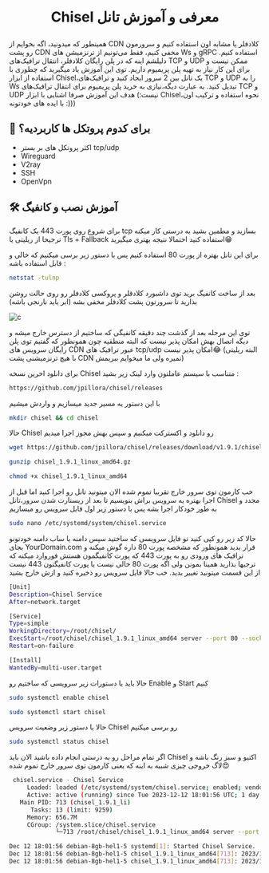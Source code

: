 
# <p align="center">Chisel معرفی و آموزش تانل</p>
  
همینطور که میدونید، اگه بخوایم از CDN کلادفلر یا مشابه اون استفاده کنیم و سرورمون رو پشت CDN مخفی کنیم، فقط می‌تونیم از ترنزمیشن های Ws و gRPC استفاده کنیم. دلیلشم اینه که در پلن رایگان کلادفلر، انتقال ترافیک‌های TCP و UDP ممکن نیست و برای این کار نیاز به تهیه پلن پریمیوم داریم. 
توی این آموزش یاد میگیرید که چطوری با استفاده از ابزار Chisel،یک تانل بین 2 سرور ایجاد کنید و ترافیک‌های TCP و UDP را به Ws تبدیل کنید. به عبارت دیگه،نیازی به خرید پلن پریمیوم برای انتقال ترافیک‌های TCP و UDP نیست:)
هدف این آموزش صرفا اشنایی با ابزار Chisel،نحوه استفاده و ترکیب اون با ایده های خودتونه :)))

## 🧐 برای کدوم پروتکل ها کاربردیه؟   
- اکثر پروتکل های بر بستر tcp/udp 
- Wireguard
- V2ray
- SSH 
- OpenVpn





## 🛠️ آموزش نصب و کانفیگ  
برای شروع روی پورت 443 یک کانفیگ tcp بسازید و مطمین بشید به درستی کار میکنه
 ترجیحا از ریلیتی یا Tls + Fallback استفاده کنید احتمالا نتیجه بهتری میگیرید😁


برای این تانل بهتره از پورت 80 استفاده کنیم
پس با دستور زیر برسی میکنیم که خالی و قابل استفاده باشه :
```bash
netstat -tulnp 
```


بعد از ساخت کانفیگ برید توی داشبورد کلادفلر و پروکسی کلادفلر رو روی حالت روشن بذارید تا سرورتون پشت کلادفلر مخفی بشه (ابر باید نارنجی باشه)

![c](https://encrypted-tbn0.gstatic.com/images?q=tbn:ANd9GcTWEiQWo9aJ1T35SI9lrjkkPslwKMnhELLSXQ&usqp=CAU)

توی این مرحله بعد از گذشت چند دقیقه کانفیگی که ساختیم از دسترس خارج میشه و دیگه اتصال بهش امکان پذیر نیست که البته منطقیه چون همونطور که گفتیم توی پلن رایگان سرویس های CDN  عبور ترافیک های tcp/udp امکان پذیر نیست😂
(البته ریلیتی با هیچ ترنزمیشنی پشت CDN نمیره ولی ما میخوایم ببریمش)


برای دانلود اخرین نسخه Chisel متناسب با سیستم عاملتون وارد لینک زیر بشید :
```bash
https://github.com/jpillora/chisel/releases
```    


با این دستور یه مسیر جدید میسازیم و واردش میشیم 
```bash
mkdir chisel && cd chisel
```    
 حالا Chisel رو دانلود و اکسترکت میکنیم و سپس بهش مجوز اجرا میدیم 


```bash
wget https://github.com/jpillora/chisel/releases/download/v1.9.1/chisel_1.9.1_linux_amd64.gz
```    
     
```bash
gunzip chisel_1.9.1_linux_amd64.gz
```    

     
```bash
chmod +x chisel_1.9.1_linux_amd64
```    

خب کارمون توی سرور خارج تقریبا تموم شده الان میتونید تانل رو اجرا کنید اما قبل از اجرا بهتره یه سرویس براش بنویسیم تا بعد از ریستارت شدن سرور،تانل Chisel مجدد و به طور خودکار اجرا بشه 
پس با دستور زیر اول فایل سرویس رو میسازیم
```bash
sudo nano /etc/systemd/system/chisel.service
```    

حالا کد زیر رو کپی کنید تو فایل سرویسی که ساختید سپس دامنه یا ساب دامنه خودتونو بجای YourDomain.com قرار بدید
همونطور که مشخصه پورت 80 داره گوش میکنه و ترافیک های ورودی رو به پورت 443 که پورت کانفیگمون هستش فوروارد میکنه که ترجیها بذارید همینا بمونن ولی اگه پورت 80 خالی نیست یا پورت کانفیگتون 443 نیست از این قسمت میتونید تغییر بدید.
 خب حالا فایل سرویس رو ذخیره کنید و ازش خارج بشید

```bash
[Unit]
Description=Chisel Service
After=network.target

[Service]
Type=simple
WorkingDirectory=/root/chisel/
ExecStart=/root/chisel/chisel_1.9.1_linux_amd64 server --port 80 --socks5 443 --proxy http://YourDomain.com -v
Restart=on-failure

[Install]
WantedBy=multi-user.target

```    
حالا باید با دستورات زیر سرویسی که ساختیم رو Enable و Start کنیم 

```bash
sudo systemctl enable chisel
```    
```bash
sudo systemctl start chisel
```    
حالا با دستور زیر وضعیت سرویس Chisel رو برسی میکنیم

```bash
sudo systemctl status chisel
```    
اگر تمام مراحل رو به درستی انجام داده باشید الان باید Chisel اکتیو و سبز رنگ باشه و لاگ خروجی چیزی شبیه به اینه که یعنی کارمون توی سرور خارج تموم شده😍

```bash
 chisel.service - Chisel Service
     Loaded: loaded (/etc/systemd/system/chisel.service; enabled; vendor preset: enabled)
     Active: active (running) since Tue 2023-12-12 18:01:56 UTC; 1 day 13h ago
   Main PID: 713 (chisel_1.9.1_li)
      Tasks: 13 (limit: 9259)
     Memory: 656.7M
     CGroup: /system.slice/chisel.service
             └─713 /root/chisel/chisel_1.9.1_linux_amd64 server --port 80 --socks5 443 --proxy http://YourDomain.com -v

Dec 12 18:01:56 debian-8gb-hel1-5 systemd[1]: Started Chisel Service.
Dec 12 18:01:56 debian-8gb-hel1-5 chisel_1.9.1_linux_amd64[713]: 2023/12/12 18:01:56 server: Fingerprint ZQ9dw6O26Sg+EYDccGxUbS6cNsH/>
Dec 12 18:01:56 debian-8gb-hel1-5 chisel_1.9.1_linux_amd64[713]: 2023/12/12 18:01:56 server: Listening on http://0.0.0.0:80

```    
